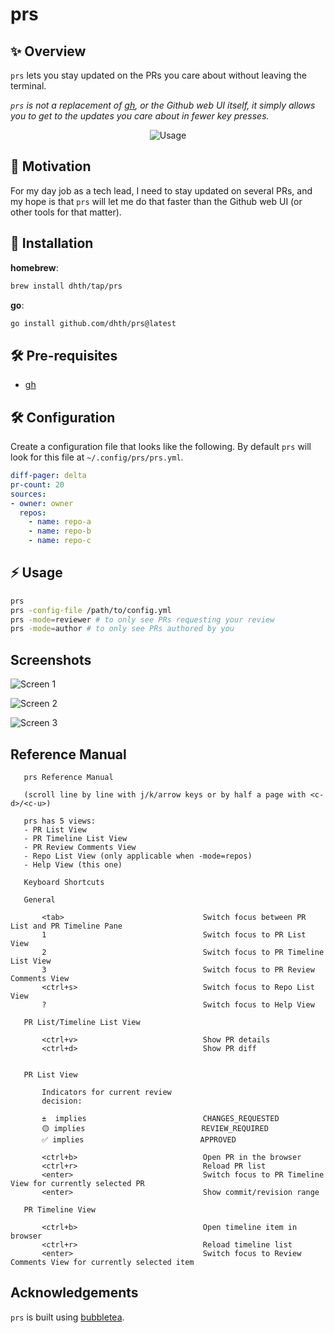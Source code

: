 # prs

✨ Overview
---

`prs` lets you stay updated on the PRs you care about without leaving the
terminal.

*`prs` is not a replacement of [gh](https://github.com/cli/cli), or the Github
web UI itself, it simply allows you to get to the updates you care about in
fewer key presses.*

<p align="center">
  <img src="https://tools.dhruvs.space/images/prs/prs.gif" alt="Usage" />
</p>

🤔 Motivation
---

For my day job as a tech lead, I need to stay updated on several PRs, and my
hope is that `prs` will let me do that faster than the Github web UI (or other
tools for that matter).

💾 Installation
---

**homebrew**:

```sh
brew install dhth/tap/prs
```

**go**:

```sh
go install github.com/dhth/prs@latest
```

🛠️ Pre-requisites
---

- [gh](https://github.com/cli/cli)


🛠️ Configuration
---

Create a configuration file that looks like the following. By default `prs` will
look for this file at `~/.config/prs/prs.yml`.

```yaml
diff-pager: delta
pr-count: 20
sources:
- owner: owner
  repos:
    - name: repo-a
    - name: repo-b
    - name: repo-c
```

⚡️ Usage
---

```bash
prs
prs -config-file /path/to/config.yml
prs -mode=reviewer # to only see PRs requesting your review
prs -mode=author # to only see PRs authored by you
```

Screenshots
---

![Screen 1](https://tools.dhruvs.space/images/prs/prs-1.png)

![Screen 2](https://tools.dhruvs.space/images/prs/prs-timeline-1.png)

![Screen 3](https://tools.dhruvs.space/images/prs/prs-repos-1.png)

Reference Manual
---

```
   prs Reference Manual

   (scroll line by line with j/k/arrow keys or by half a page with <c-d>/<c-u>)

   prs has 5 views:
   - PR List View
   - PR Timeline List View
   - PR Review Comments View
   - Repo List View (only applicable when -mode=repos)
   - Help View (this one)

   Keyboard Shortcuts

   General

       <tab>                               Switch focus between PR List and PR Timeline Pane
       1                                   Switch focus to PR List View
       2                                   Switch focus to PR Timeline List View
       3                                   Switch focus to PR Review Comments View
       <ctrl+s>                            Switch focus to Repo List View
       ?                                   Switch focus to Help View

   PR List/Timeline List View

       <ctrl+v>                            Show PR details
       <ctrl+d>                            Show PR diff


   PR List View

       Indicators for current review
       decision:

       ±  implies                          CHANGES_REQUESTED
       🟡 implies                          REVIEW_REQUIRED
       ✅ implies                          APPROVED

       <ctrl+b>                            Open PR in the browser
       <ctrl+r>                            Reload PR list
       <enter>                             Switch focus to PR Timeline View for currently selected PR
       <enter>                             Show commit/revision range

   PR Timeline View

       <ctrl+b>                            Open timeline item in browser
       <ctrl+r>                            Reload timeline list
       <enter>                             Switch focus to Review Comments View for currently selected item
```

Acknowledgements
---

`prs` is built using [bubbletea][1].

[1]: https://github.com/charmbracelet/bubbletea
